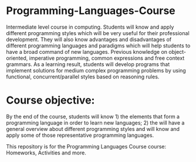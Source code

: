 # Programming-Languages-Course
Intermediate level course in computing. Students will know and apply different programming styles which will be very useful for their professional development. They will also know advantages and disadvantages of different programming languages and paradigms which will help students to have a broad command of new languages. Previous knowledge on object-oriented, imperative programming, common expressions and free context grammars. As a learning result, students will develop programs that implement solutions for medium complex programming problems by using functional, concurrent/parallel styles based on reasoning rules.

Course objective:
================= 

By the end of the course, students will know 1) the elements that form a programming language in order to learn new languages; 2) the will have a general overview about different programming styles and will know and apply some of those representative programming languages.

This repository is for the Programming Languages Course course: Homeworks, Activities and more.
